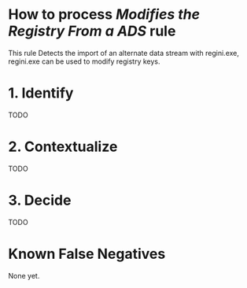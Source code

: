 # How to process *Modifies the Registry From a ADS* rule
This rule Detects the import of an alternate data stream with regini.exe, regini.exe can be used to modify registry keys.

# 1. Identify
TODO

# 2. Contextualize
TODO

# 3. Decide
TODO

# Known False Negatives
None yet.
